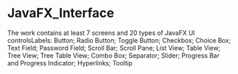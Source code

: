 # JavaFX_Interface
The work contains at least 7 screens and 
20 types of JavaFX UI controlsLabels: Button; Radio Button; Toggle Button; Checkbox; Choice Box; Text Field; Password Field; Scroll Bar; Scroll Pane; List View; Table View; Tree View; Tree Table View; Combo Box; Separator; Slider; Progress Bar and Progress Indicator; Hyperlinks; Tooltip
